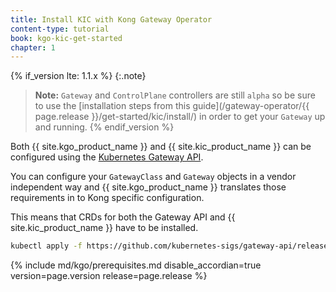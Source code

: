 ```yaml
---
title: Install KIC with Kong Gateway Operator
content-type: tutorial
book: kgo-kic-get-started
chapter: 1
---
```


{% if_version lte: 1.1.x %}
{:.note}
> **Note:** `Gateway` and `ControlPlane` controllers are still `alpha` so be sure
> to use the [installation steps from this guide](/gateway-operator/{{ page.release }}/get-started/kic/install/)
> in order to get your `Gateway` up and running.
{% endif_version %}

Both {{ site.kgo_product_name }} and {{ site.kic_product_name }} can be configured using the [Kubernetes Gateway API](https://github.com/kubernetes-sigs/gateway-api).

You can configure your `GatewayClass` and `Gateway` objects in a vendor independent way and {{ site.kgo_product_name }} translates those requirements in to Kong specific configuration.

This means that CRDs for both the Gateway API and {{ site.kic_product_name }} have to be installed.

```bash
kubectl apply -f https://github.com/kubernetes-sigs/gateway-api/releases/download/v1.0.0/standard-install.yaml
```

{% include md/kgo/prerequisites.md disable_accordian=true version=page.version release=page.release %}
